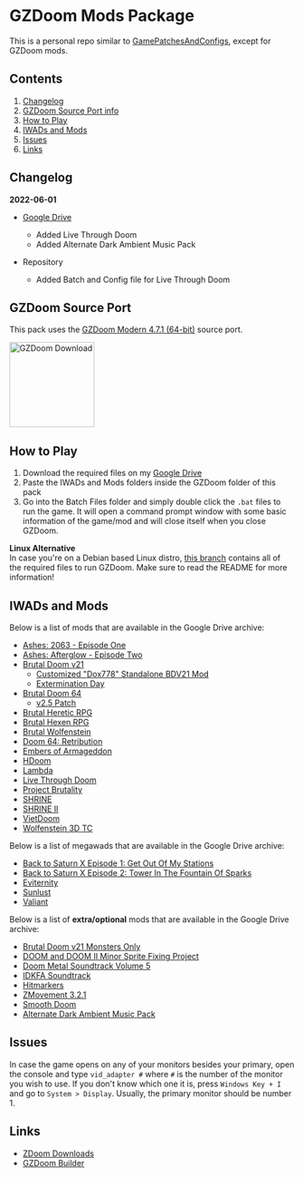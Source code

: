 # GZDoom Mods Package
This is a personal repo similar to [GamePatchesAndConfigs](https://github.com/TheRambotnic/GamePatchesAndConfigs), except for GZDoom mods.

## Contents
1. [Changelog](#changelog)
2. [GZDoom Source Port info](#gzdoom-source-port)
3. [How to Play](#how-to-play)
4. [IWADs and Mods](#iwads-and-mods)
5. [Issues](#issues)
6. [Links](#links)

## Changelog
**2022-06-01**
* [Google Drive](https://drive.google.com/drive/folders/1e1fbEjVGYPP10DRqNxhUlgQVdjPGuwqq?usp=sharing)
	* Added Live Through Doom
	* Added Alternate Dark Ambient Music Pack

* Repository
	* Added Batch and Config file for Live Through Doom

## GZDoom Source Port
This pack uses the [GZDoom Modern 4.7.1 (64-bit)](https://github.com/coelckers/gzdoom/releases/download/g4.7.1/gzdoom-4-7-1-Windows-64bit.zip) source port.

[<img src="https://zdoom.org/w/images/2/25/Circle_gzdoom.png" alt="GZDoom Download" width="150" />](https://zdoom.org/downloads)

## How to Play
1. Download the required files on my [Google Drive](https://drive.google.com/drive/folders/1e1fbEjVGYPP10DRqNxhUlgQVdjPGuwqq?usp=sharing)
2. Paste the IWADs and Mods folders inside the GZDoom folder of this pack
3. Go into the Batch Files folder and simply double click the `.bat` files to run the game. It will open a command prompt window with some basic information of the game/mod and will close itself when you close GZDoom.

**Linux Alternative** <br/>
In case you're on a Debian based Linux distro, [this branch](https://github.com/TheRambotnic/GZDoomModPack/tree/linux) contains all of the required files to run GZDoom. Make sure to read the README for more information!

## IWADs and Mods
Below is a list of mods that are available in the Google Drive archive:
* [Ashes: 2063 - Episode One](https://www.moddb.com/mods/ashes-2063/downloads)
* [Ashes: Afterglow - Episode Two](https://www.moddb.com/mods/ashes-2063/downloads)
* [Brutal Doom v21](https://www.moddb.com/mods/brutal-doom)
	* [Customized "Dox778" Standalone BDV21 Mod](https://www.moddb.com/mods/brutal-doom/downloads/customized-dox778-standalone-bdv21-mod)
	* [Extermination Day](https://www.moddb.com/mods/brutal-doom/forum/thread/extermination-day-beta-001-download)
* [Brutal Doom 64](https://www.moddb.com/mods/brutal-doom-64)
	* [v2.5 Patch](https://www.moddb.com/mods/brutal-doom-64/addons/brutal-doom-64-v2-patched)
* [Brutal Heretic RPG](https://nzdoom.net/showthread.php?tid=3)
* [Brutal Hexen RPG](https://nzdoom.net/showthread.php?tid=2)
* [Brutal Wolfenstein](https://www.moddb.com/mods/brutal-wolfenstein-3d)
* [Doom 64: Retribution](https://www.moddb.com/mods/doom-64-retribution)
* [Embers of Armageddon](https://www.moddb.com/mods/embers-of-armageddon)
* [HDoom](https://hdoomguy.newgrounds.com/)
* [Lambda](https://www.moddb.com/mods/lambda-for-doom-and-d00m-2)
* [Live Through Doom](https://discord.gg/sAE7jDT)
* [Project Brutality](https://github.com/pa1nki113r/Project_Brutality)
* [SHRINE](https://www.moddb.com/mods/shrine)
* [SHRINE II](https://www.moddb.com/mods/shrine-ii)
* [VietDoom](https://www.moddb.com/mods/vietdoom)
* [Wolfenstein 3D TC](https://www.afadoomer.com/wolf3d/downloads.html)

Below is a list of megawads that are available in the Google Drive archive:
* [Back to Saturn X Episode 1: Get Out Of My Stations](https://www.doomworld.com/forum/topic/62529)
* [Back to Saturn X Episode 2: Tower In The Fountain Of Sparks](https://www.doomworld.com/forum/topic/69960)
* [Eviternity](https://www.doomworld.com/idgames/levels/doom2/Ports/megawads/eviternity)
* [Sunlust](https://www.doomworld.com/idgames/levels/doom2/Ports/megawads/sunlust)
* [Valiant](https://www.doomworld.com/idgames/levels/doom2/Ports/megawads/valiant)

Below is a list of **extra/optional** mods that are available in the Google Drive archive:
* [Brutal Doom v21 Monsters Only](https://www.moddb.com/mods/brutal-doom/downloads/bdv21-monsters-only-version)
* [DOOM and DOOM II Minor Sprite Fixing Project](https://www.doomworld.com/files/file/18536-doom-2-minor-sprite-fixing-project-v19/)
* [Doom Metal Soundtrack Volume 5](https://www.moddb.com/mods/brutal-doom/downloads/doom-metal-soundtrack-mod-volume-5)
* [IDKFA Soundtrack](https://www.moddb.com/mods/brutal-doom/addons/idkfa-doom-soundtrack)
* [Hitmarkers](https://www.wad-archive.com/wad/782cb71865e196ea2e4c99b27eb7ce292d42f6b4)
* [ZMovement 3.2.1](https://forum.zdoom.org/viewtopic.php?t=65095)
* [Smooth Doom](https://www.doomworld.com/forum/topic/69451-smooth-doom-update-41420/)
* [Alternate Dark Ambient Music Pack](https://www.moddb.com/mods/brutal-doom/addons/alternate-dark-ambient-music-pack)

## Issues
In case the game opens on any of your monitors besides your primary, open the console and type `vid_adapter #` where `#` is the number of the monitor you wish to use. If you don't know which one it is, press `Windows Key + I` and go to `System > Display`. Usually, the primary monitor should be number 1.

## Links
* [ZDoom Downloads](https://zdoom.org/downloads)
* [GZDoom Builder](https://devbuilds.drdteam.org/doombuilder2-gzdb/)
